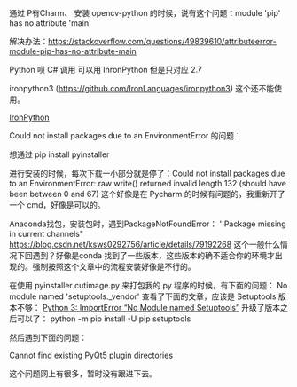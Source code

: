 通过 P有Charm、 安装 opencv-python 的时候，说有这个问题：module 'pip' has no attribute 'main'

解决办法：https://stackoverflow.com/questions/49839610/attributeerror-module-pip-has-no-attribute-main




Python 呗 C# 调用
可以用 InronPython 但是只对应 2.7


ironpython3 (https://github.com/IronLanguages/ironpython3) 这个还不能使用。

[IronPython](http://ironpython.net/)






Could not install packages due to an EnvironmentError 的问题：

想通过  pip install pyinstaller

进行安装的时候，每次下载一小部分就是停了：Could not install packages due to an EnvironmentError: raw write() returned invalid length 132 (should have been between 0 and 67)
这个好像是在  Pycharm 的时候有问题的，我重新开了一个 cmd，好像是可以的。



Anaconda找包，安装包时，遇到PackageNotFoundError： ''Package missing in current channels"
https://blog.csdn.net/ksws0292756/article/details/79192268
这个一般什么情况下回遇到？好像是conda 找到了一些版本，这些版本的确不适合你的环境才出现的。强制按照这个文章中的流程安装好像是不行的。





在使用 pyinstaller cutimage.py 来打包我的 py 程序的时候，有下面的问题：
No module named 'setuptools._vendor'
查看了下面的文章，应该是 Setuptools 版本不够：
[Python 3: ImportError “No Module named Setuptools”](https://stackoverflow.com/questions/14426491/python-3-importerror-no-module-named-setuptools)
升级了版本之后可以了：
python -m pip install -U pip setuptools

然后遇到下面的问题：

Cannot find existing PyQt5 plugin directories

这个问题网上有很多，暂时没有跟进下去。
